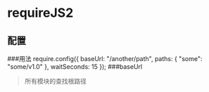 requireJS2
=========================================================================================================================
配置
-------------------------------------------
###用法
    require.config({
      baseUrl: "/another/path",
      paths: {
          "some": "some/v1.0"
      },
      waitSeconds: 15
    });
###baseUrl
>所有模块的查找根路径


